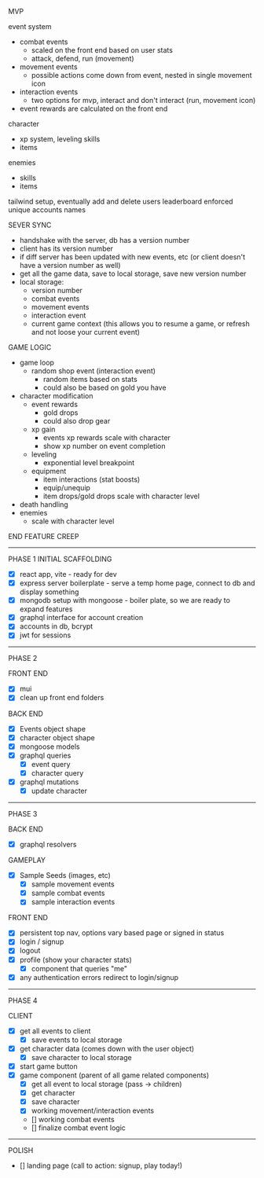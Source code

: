 MVP

event system
 - combat events
    - scaled on the front end based on user stats
    - attack, defend, run (movement)
 - movement events
    - possible actions come down from event, nested in single movement icon
 - interaction events
    - two options for mvp, interact and don't interact (run, movement icon)
 - event rewards are calculated on the front end

character 
 - xp system, leveling skills
 - items

enemies
 - skills
 - items
 
tailwind setup, eventually
add and delete users
leaderboard 
enforced unique accounts names

SEVER SYNC
 - handshake with the server, db has a version number
 - client has its version number
 - if diff server has been updated with new events, etc (or client doesn't have a version number as well)
 - get all the game data, save to local storage, save new version number
 - local storage:
   - version number
   - combat events
   - movement events
   - interaction event
   - current game context (this allows you to resume a game, or refresh and not loose your current event)

GAME LOGIC
 - game loop
   - random shop event (interaction event)
      - random items based on stats
      - could also be based on gold you have
 - character modification
   - event rewards
      - gold drops
      - could also drop gear
   - xp gain
      - events xp rewards scale with character
      - show xp number on event completion
   - leveling
      - exponential level breakpoint
   - equipment
      - item interactions (stat boosts)
      - equip/unequip 
      - item drops/gold drops scale with character level
 - death handling 
 - enemies
   - scale with character level

END FEATURE CREEP

-------------------------------------------------------------------

PHASE 1
INITIAL SCAFFOLDING
 - [x] react app, vite - ready for dev
 - [x] express server boilerplate - serve a temp home page, connect to db and display something
 - [x] mongodb setup with mongoose - boiler plate, so we are ready to expand features
 - [x] graphql interface for account creation
 - [x] accounts in db, bcrypt 
 - [x] jwt for sessions

-------------------------------------------------------------------

PHASE 2

FRONT END
 - [x] mui 
 - [x] clean up front end folders 

BACK END
 - [x] Events object shape
 - [x] character object shape
 - [x] mongoose models
 - [x] graphql queries
    - [x] event query
    - [x] character query
 - [x] graphql mutations
    - [x] update character

-------------------------------------------------------------------

PHASE 3

BACK END
 - [x] graphql resolvers

GAMEPLAY
 - [x] Sample Seeds (images, etc)
    - [x] sample movement events 
    - [x] sample combat events 
    - [x] sample interaction events 

FRONT END
 - [x] persistent top nav, options vary based page or signed in status
 - [x] login / signup
 - [x] logout
 - [x] profile (show your character stats)
   - [x] component that queries "me"
 - [x] any authentication errors redirect to login/signup

-------------------------------------------------------------------

PHASE 4

CLIENT
 - [x] get all events to client
   - [x] save events to local storage
 - [x] get character data (comes down with the user object)
   - [x] save character to local storage
 - [x] start game button
 - [x] game component (parent of all game related components)
   - [x] get all event to local storage (pass -> children)
   - [x] get character 
   - [x] save character 
   - [x] working movement/interaction events
   - [] working combat events
   - [] finalize combat event logic



-------------------------------------------------------------------

POLISH
 - [] landing page (call to action: signup, play today!)
